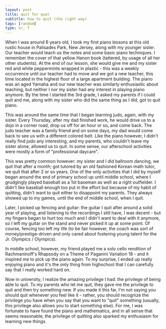 ```yaml
---
layout: post
title: quit for quat
subtitle: how to quit (the right way)
tags: [random]
type: nr, f
---
```


When I was around 6 years old, I took my first piano lessons at this old rustic house in Palisades Park, New Jersey, along with my younger sister. Our teacher would teach us the notes and some basic piano techniques. I remember the cover of that yellow Hanon book (tattered, by usage of all her other students). At the end of our lesson, she would give me and my sister red and white peppermints wrapped in plastic - this was a weekly occurrence until our teacher had to move and we got a new teacher, this time located in the highest floor of a large apartment building. The piano was an aged Yamaha and our new teacher was similarly enthusiastic about teaching, but neither I nor my sister had any interest in playing piano anymore. By the time I started the 3rd grade, I asked my parents if I could quit and me, along with my sister who did the same thing as I did, got to quit piano. 

This was around the same time that I began learning judo, again, with my sister. Every Thursday, after my dad finished work, he would drive us to a dojo in a corner road, drop us off for an hour or so, and come back. The judo teacher was a family friend and on some days, my dad would come back to see us with a different colored belt. Like the piano however, I didn't really find judo any interesting, and my parents, who couldn't leave my sister alone, allowed us to quit. In some sense, our afterschool activities were mostly a form of "professional daycare".

This was pretty common however: my sister and I did ballroom dancing, we quit that after a month; got tutored by an old fashioned Korean math tutor, we quit that after 2 or so years. One of the only activities that I did by myself began around the end of primary school up until middle school, where I grudgingly played baseball as a 1st baseman as well as a right outfielder. I didn't like baseball enough too put in the effort but because of my habit of quitting, didn't want to quit either to disappoint my parents. They always showed up to my games, until the end of middle school, when I quit. 

Later, I picked up fencing and guitar: the guitar I quit after around a solid year of playing, and listening to the recordings I still have, I was decent - but my fingers began to hurt too much and I didn't want to deal with it anymore, so I left my guitar on the stand and never picked it up at some point. Of course, fencing too left my life (to be fair however, the coach was sort of money/prestige-driven and only cared about fostering young talent for the Jr. Olympics / Olympics). 

In middle school, however, my friend played me a solo cello rendition of Rachmaninoff's Rhapsody on a Theme of Paganini Variation 18 - and it inspired me to pick up the piano again. To my surprise, I ended up really enjoying piano and it's the only thing from highschool that I can carefully say that I really worked hard on. 

Now in university, I realize the amazing privilege I had: the privilege of being able to quit. To my parents who let me quit, they gave me the privilege to quit and then try something new. If you made it this far, I'm not saying you should quit whenever you feel like it - rather, you should recognize the privilege you have when you say that you want to "quit" something (usually, this privilege also allows you to start something else). For me, I was fortunate to have found the piano and mathematics, and in all sense that seems reasonable, the privilege of quitting also sparked my enthusiasm for learning new things. 
